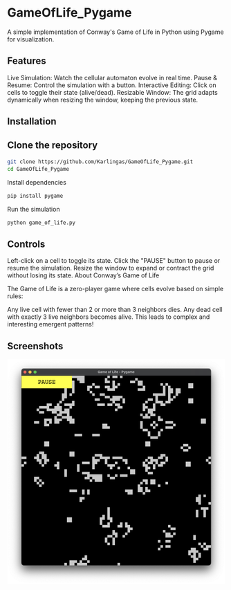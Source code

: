 # GameOfLife_Pygame

A simple implementation of Conway's Game of Life in Python using Pygame for visualization.

## Features

Live Simulation: Watch the cellular automaton evolve in real time.
Pause & Resume: Control the simulation with a button.
Interactive Editing: Click on cells to toggle their state (alive/dead).
Resizable Window: The grid adapts dynamically when resizing the window, keeping the previous state.
## Installation

## Clone the repository  
```bash
git clone https://github.com/Karlingas/GameOfLife_Pygame.git
cd GameOfLife_Pygame
```
Install dependencies
```bash
pip install pygame
```
Run the simulation
```bash
python game_of_life.py
```

## Controls

Left-click on a cell to toggle its state.
Click the "PAUSE" button to pause or resume the simulation.
Resize the window to expand or contract the grid without losing its state.
About Conway’s Game of Life

The Game of Life is a zero-player game where cells evolve based on simple rules:

Any live cell with fewer than 2 or more than 3 neighbors dies.
Any dead cell with exactly 3 live neighbors becomes alive.
This leads to complex and interesting emergent patterns!

## Screenshots

![Game of Life Screenshot](/media/GOL_Screenshot.png)
